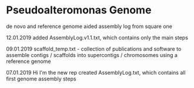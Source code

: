 # Pseudoalteromonas Genome
de novo and reference genome aided assembly log from square one

12.01.2019
added AssemblyLog.v1.1.txt, which contains only the main steps

09.01.2019
scaffold_temp.txt - collection of publications and software to assemble contigs / scaffolds into supercontigs / chromosomes using a reference genome

07.01.2019
Hi I'm the new rep
created AssemblyLog.txt, which contains all first genome assembly steps
